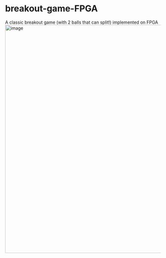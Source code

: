 # breakout-game-FPGA
A classic breakout game (with 2 balls that can split!) implemented on FPGA
<img width="740" alt="image" src="https://user-images.githubusercontent.com/42579033/158989475-a4b52143-2523-436a-819a-46ce5502de28.png">

